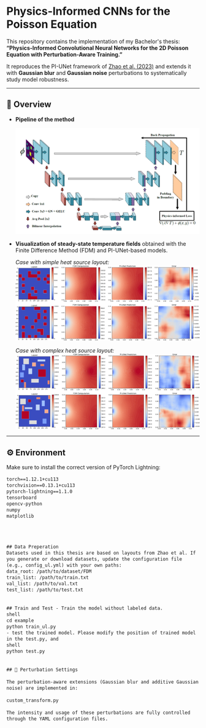 # Physics-Informed CNNs for the Poisson Equation 

This repository contains the implementation of my Bachelor's thesis:  
**“Physics-Informed Convolutional Neural Networks for the 2D Poisson Equation with Perturbation-Aware Training.”**

It reproduces the PI-UNet framework of [Zhao et al. (2023)](https://doi.org/10.1016/j.engappai.2022.105516) and extends it with **Gaussian blur** and **Gaussian noise** perturbations to systematically study model robustness.  

---

## 📌 Overview

- **Pipeline of the method**  

  ![pipeline](figures/pipeline.png)

- **Visualization of steady-state temperature fields** obtained with the Finite Difference Method (FDM) and PI-UNet-based models.  

  *Case with simple heat source layout:*  
  ![simple](figures/simple.png)  

  *Case with complex heat source layout:*  
  ![complex](figures/complex.png)  

---

## ⚙️ Environment

Make sure to install the correct version of PyTorch Lightning:  

```shell
torch==1.12.1+cu113
torchvision==0.13.1+cu113
pytorch-lightning==1.1.0
tensorboard
opencv-python
numpy
matplotlib




## Data Preperation
Datasets used in this thesis are based on layouts from Zhao et al. If you generate or download datasets, update the configuration file (e.g., config_ul.yml) with your own paths:
data_root: /path/to/dataset/FDM
train_list: /path/to/train.txt
val_list: /path/to/val.txt
test_list: /path/to/test.txt


## Train and Test - Train the model without labeled data.
shell
cd example
python train_ul.py
- test the trained model. Please modify the position of trained model in the test.py, and
shell
python test.py


## 🔧 Perturbation Settings

The perturbation-aware extensions (Gaussian blur and additive Gaussian noise) are implemented in:

custom_transform.py

The intensity and usage of these perturbations are fully controlled through the YAML configuration files.  

